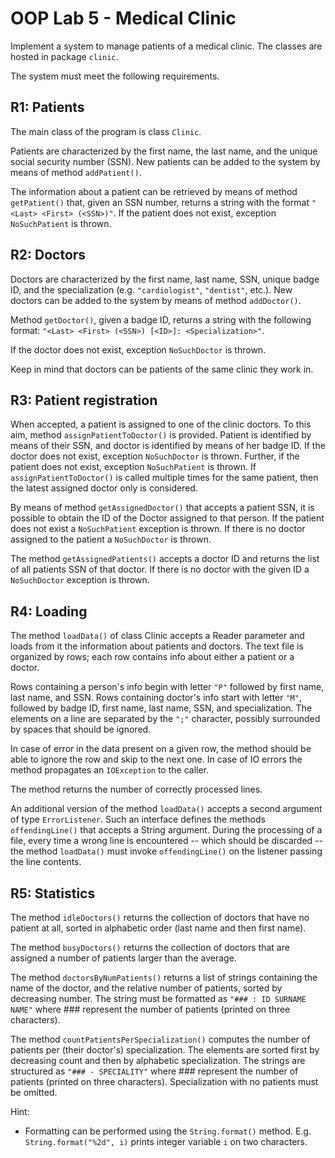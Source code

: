 # OOP Lab 5 - Medical Clinic

Implement a system to manage patients of a medical clinic. The classes are hosted in package `clinic`.

The system must meet the following requirements.


## R1: Patients

The main class of the program is class `Clinic`.

Patients are characterized by the first name, the last name, and the unique social security number (SSN). New patients can be added to the system by means of method `addPatient()`.

The information about a patient can be retrieved by means of method `getPatient()` that, given an SSN number, returns a string with the format `"<Last> <First> (<SSN>)"`. If the patient does not exist, exception `NoSuchPatient` is thrown.


## R2: Doctors

Doctors are characterized by the first name, last name, SSN, unique badge ID, and the specialization (e.g. `"cardiologist"`, `"dentist"`, etc.). New doctors can be added to the system by means of method `addDoctor()`.

Method `getDoctor()`, given a badge ID, returns a string with the following format: `"<Last> <First> (<SSN>) [<ID>]: <Specialization>"`.

If the doctor does not exist, exception `NoSuchDoctor` is thrown.

Keep in mind that doctors can be patients of the same clinic they work in.


## R3: Patient registration

When accepted, a patient is assigned to one of the clinic doctors. To this aim, method `assignPatientToDoctor()` is provided. Patient is identified by means of their SSN, and doctor is identified by means of her badge ID. If the doctor does not exist, exception `NoSuchDoctor` is thrown. Further, if the patient does not exist, exception `NoSuchPatient` is thrown.
If `assignPatientToDoctor()` is called multiple times for the same patient, then the latest assigned doctor only is considered.

By means of method `getAssignedDoctor()` that accepts a patient SSN, it is possible to obtain the ID of the Doctor assigned to that person. If the patient does not exist a `NoSuchPatient` exception is thrown. If there is no doctor assigned to the patient a `NoSuchDoctor` is thrown.

The method `getAssignedPatients()` accepts a doctor ID and returns the list of all patients SSN of that doctor. If there is no doctor with the given ID a `NoSuchDoctor` exception is thrown.


## R4: Loading

The method `loadData()` of class Clinic accepts a Reader parameter and loads from it the information about patients and doctors.
The text file is organized by rows; each row contains info about either a patient or a doctor.

Rows containing a person's info begin with letter `"P"` followed by first name, last name, and SSN. Rows containing doctor's info start with letter `"M"`, followed by badge ID, first name, last name, SSN, and specialization.
The elements on a line are separated by the `";"` character, possibly surrounded by spaces that should be ignored.

In case of error in the data present on a given row, the method should be able to ignore the row and skip to the next one.
In case of IO errors the method propagates an `IOException` to the caller.

The method returns the number of correctly processed lines.

An additional version of the method `loadData()` accepts a second argument of type `ErrorListener`. Such an interface defines the methods `offendingLine()` that accepts a String argument. During the processing of a file, every time a wrong line is encountered -- which should be discarded -- the method `loadData()` must invoke `offendingLine()` on the listener passing the line contents.


## R5: Statistics

The method `idleDoctors()` returns the collection of doctors that have no patient at all, sorted in alphabetic order (last name and then first name).

The method `busyDoctors()` returns the collection of doctors that are assigned a number of patients larger than the average.

The method `doctorsByNumPatients()` returns a list of strings containing the name of the doctor, and the relative number of patients, sorted by decreasing number.
The string must be formatted as `"### : ID SURNAME NAME"` where ### represent the number of patients (printed on three characters).

The method `countPatientsPerSpecialization()` computes the number of patients per (their doctor's) specialization. The elements are sorted first by decreasing count and then by alphabetic specialization.
The strings are structured as `"### - SPECIALITY"` where ### represent the number of patients (printed on three characters). Specialization with no patients must be omitted.


Hint:

* Formatting can be performed using the `String.format()` method.
  E.g. `String.format("%2d", i)` prints integer variable `i` on two characters.